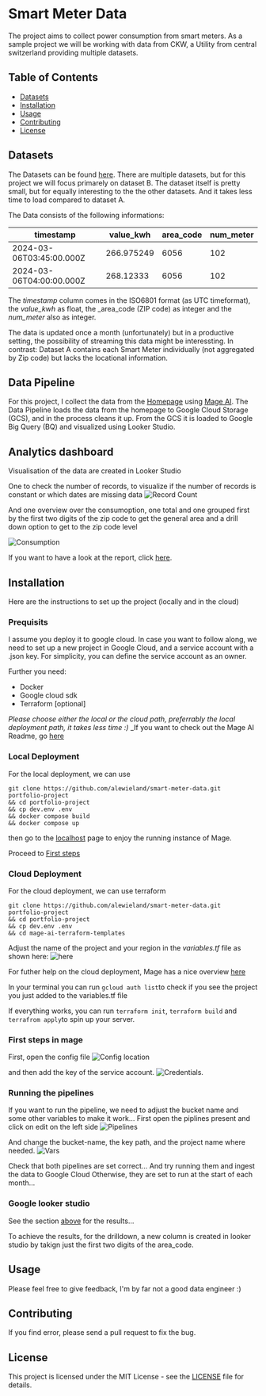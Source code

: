 # Smart Meter Data 

The project aims to collect power consumption from smart meters. As a sample project we will be working with data from CKW, a Utility from central switzerland providing multiple datasets.

## Table of Contents
- [Datasets](#datasets)
- [Installation](#installation)
- [Usage](#usage)
- [Contributing](#contributing)
- [License](#license)

## Datasets

The Datasets can be found [here](https://www.ckw.ch/landingpages/open-data).
There are multiple datasets, but for this project we will focus primarely on dataset B. The dataset itself is pretty small, but for equally interesting to the the other datasets. And it takes less time to load compared to dataset A.

The Data consists of the following informations:

| timestamp | value_kwh | area_code | num_meter
|----------|----------|----------|----------|
| 2024-03-06T03:45:00.000Z | 266.975249   | 6056  | 102|
| 2024-03-06T04:00:00.000Z | 268.12333   | 6056  | 102 |

The _timestamp_ column comes in the ISO6801 format (as UTC timeformat), the _value\_kwh_ as float, the _area\_code (ZIP code) as integer and the _num\_meter_ also as integer.

The data is updated once a month (unfortunately) but in a productive setting, the possibility of streaming this data might be interessting.
In contrast: Dataset A contains each Smart Meter individually (not aggregated by Zip code) but lacks the locational information.

## Data Pipeline

For this project, I collect the data from the [Homepage](https://open.data.axpo.com/%24web/index.html) using [Mage AI](https://www.mage.ai). The Data Pipeline loads the data from the homepage to Google Cloud Storage (GCS), and in the process cleans it up. From the GCS it is loaded to Google Big Query (BQ) and visualized using Looker Studio.



## Analytics dashboard

Visualisation of the data are created in Looker Studio

One to check the number of records, to visualize if the number of records is constant or which dates are missing data
![Record Count](/img/record_count.png)

And one overview over the consumoption, one total and one grouped first by the first two digits of the zip code to get the general area and a drill down option to get to the zip code level

![Consumption](/img/consumption.png)


If you want to have a look at the report, click [here](https://lookerstudio.google.com/reporting/ae4720d4-07fb-4bde-b1f8-08867130a4ce).


## Installation

Here are the instructions to set up the project (locally and in the cloud)

### Prequisits

I assume you deploy it to google cloud. In case you want to follow along, we need to set up a new project in Google Cloud, and a service account with a .json key. For simplicity, you can define the service account as an owner.

Further you need:
- Docker
- Google cloud sdk
- Terraform [optional]


_Please choose either the local or the cloud path, preferrably the local deployment path, it takes less time :)_
_If you want to check out the Mage AI Readme, go [here](/README_MAGEAI.md)

### Local Deployment

For the local deployment, we can use 
```
git clone https://github.com/alewieland/smart-meter-data.git portfolio-project
&& cd portfolio-project
&& cp dev.env .env
&& docker compose build
&& docker compose up
```

then go to the [localhost](http://localhost:6789) page to enjoy the running instance of Mage.

Proceed to [First steps](#first-steps-in-mage)

### Cloud Deployment

For the cloud deployment, we can use terraform

```
git clone https://github.com/alewieland/smart-meter-data.git portfolio-project
&& cd portfolio-project
&& cp dev.env .env
&& cd mage-ai-terraform-templates
```

Adjust the name of the project and your region in the _variables.tf_ file as shown here:
![here](/img/variablesTF.png)

For futher help on the cloud deployment, Mage has a nice overview [here](https://docs.mage.ai/production/deploying-to-cloud/gcp/setup)

In your terminal you can run ``gcloud auth list``to check if you see the project you just added to the variables.tf file

If everything works, you can run ``terraform init``, ``terraform build`` and ``terrafrom apply``to spin up your server.

### First steps in mage

First, open the config file
![Config location](/img/Open_config.png)

and then add the key of the service account.
![Credentials](/img/Add_credentials.png).

### Running the pipelines

If you want to run the pipeline, we need to adjust the bucket name and some other variables to make it work...
First open the piplines present and click on edit on the left side
![Pipelines](/img/pipelines.png)

And change the bucket-name, the key path, and the project name where needed.
![Vars](/img/variables_rename.png)

Check that both pipelines are set correct... And try running them and ingest the data to Google Cloud
Otherwise, they are set to run at the start of each month... 


### Google looker studio

See the section [above](#analytics-dashboard) for the results...

To achieve the results, for the drilldown, a new column is created in looker studio by takign just the first two digits of the area_code.


## Usage

Please feel free to give feedback, I'm by far not a good data engineer :)

## Contributing

If you find error, please send a pull request to fix the bug.

## License

This project is licensed under the MIT License - see the [LICENSE](LICENSE.md) file for details.
